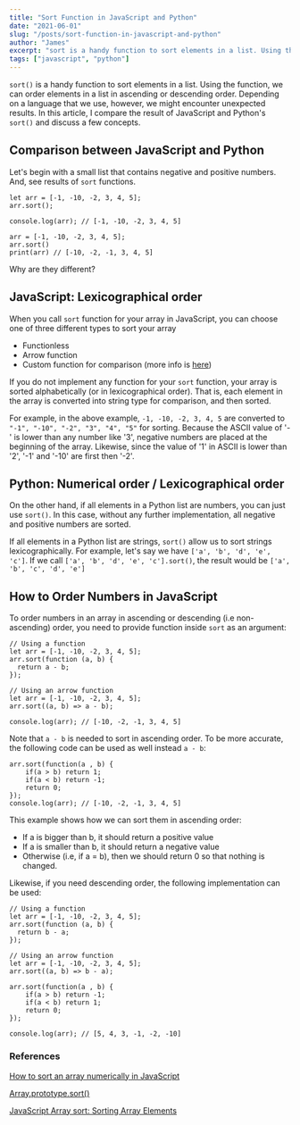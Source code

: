```yaml
---
title: "Sort Function in JavaScript and Python"
date: "2021-06-01"
slug: "/posts/sort-function-in-javascript-and-python"
author: "James"
excerpt: "sort is a handy function to sort elements in a list. Using the function, we can order elements in a list in ascending or descending order. Depending on a language that we use, we might encounter unexpected results."
tags: ["javascript", "python"]
---
```


`sort()` is a handy function to sort elements in a list. Using the function, we can order elements in a list in ascending or descending order. Depending on a language that we use, however, we might encounter unexpected results. In this article, I compare the result of JavaScript and Python's `sort()` and discuss a few concepts.

## Comparison between JavaScript and Python
Let's begin with a small list that contains negative and positive numbers. And, see results of `sort` functions.

```
let arr = [-1, -10, -2, 3, 4, 5];
arr.sort();

console.log(arr); // [-1, -10, -2, 3, 4, 5]
```

```
arr = [-1, -10, -2, 3, 4, 5];
arr.sort()
print(arr) // [-10, -2, -1, 3, 4, 5]
```
Why are they different?

## JavaScript: Lexicographical order
When you call `sort` function for your array in JavaScript, you can choose one of three different types to sort your array

- Functionless
- Arrow function
- Custom function for comparison (more info is [here](https://developer.mozilla.org/en-US/docs/Web/JavaScript/Reference/Global_Objects/Array/sort))

If you do not implement any function for your `sort` function, your array is sorted alphabetically (or in lexicographical order). That is, each element in the array is converted into string type for comparison, and then sorted.

For example, in the above example, `-1, -10, -2, 3, 4, 5` are converted to `"-1", "-10", "-2", "3", "4", "5"` for sorting. Because the ASCII value of '-' is lower than any number like '3', negative numbers are placed at the beginning of the array. Likewise, since the value of '1' in ASCII is lower than '2', '-1' and '-10' are first then '-2'.

## Python: Numerical order / Lexicographical order
On the other hand, if all elements in a Python list are numbers, you can just use `sort()`. In this case, without any further implementation, all negative and positive numbers are sorted.

If all elements in a Python list are strings, `sort()` allow us to sort strings lexicographically. For example, let's say we have `['a', 'b', 'd', 'e', 'c']`. If we call `['a', 'b', 'd', 'e', 'c'].sort()`, the result would be `['a', 'b', 'c', 'd', 'e']`

## How to Order Numbers in JavaScript
To order numbers in an array in ascending or descending (i.e non-ascending) order, you need to provide function inside `sort` as an argument:

```
// Using a function
let arr = [-1, -10, -2, 3, 4, 5];
arr.sort(function (a, b) {
  return a - b;
});

// Using an arrow function
let arr = [-1, -10, -2, 3, 4, 5];
arr.sort((a, b) => a - b);

console.log(arr); // [-10, -2, -1, 3, 4, 5]
```

Note that `a - b` is needed to sort in ascending order. To be more accurate, the following code can be used as well instead `a - b`:

```
arr.sort(function(a , b) {
    if(a > b) return 1;
    if(a < b) return -1;
    return 0;
});
console.log(arr); // [-10, -2, -1, 3, 4, 5]
```

This example shows how we can sort them in ascending order: 

- If a is bigger than b, it should return a positive value 
- If a is smaller than b, it should return a negative value
- Otherwise (i.e, if a = b), then we should return 0 so that nothing is changed.

Likewise, if you need descending order, the following implementation can be used:

```
// Using a function
let arr = [-1, -10, -2, 3, 4, 5];
arr.sort(function (a, b) {
  return b - a;
});

// Using an arrow function
let arr = [-1, -10, -2, 3, 4, 5];
arr.sort((a, b) => b - a);

arr.sort(function(a , b) {
    if(a > b) return -1;
    if(a < b) return 1;
    return 0;
});

console.log(arr); // [5, 4, 3, -1, -2, -10]
```

### References
[How to sort an array numerically in JavaScript](https://medium.com/coding-at-dawn/how-to-sort-an-array-numerically-in-javascript-2b22710e3958)

[Array.prototype.sort()](https://developer.mozilla.org/en-US/docs/Web/JavaScript/Reference/Global_Objects/Array/sort)

[JavaScript Array sort: Sorting Array Elements](https://www.javascripttutorial.net/javascript-array-sort/)
